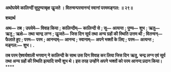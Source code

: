 **अथोपयेमे कालिन्दीं सुपुण्यत्र्वृक्ष ऊॢजते ।** **वितन्वन्परमानन्दं स्वानां परममङ्गल: ॥ २९॥** 

**शब्दार्थ** 

**अथ—** **तब** **; उपयेमे—** **विवाह किया** **; कालिन्दीम्—** **कालिन्दी से** **; सु—** **अत्यन्त** **; पुण्य—** **शुभ** **; ऋतु—** **ऋतु** **; ऋक्षे—** **तथा चान्द्र** **लग्न** **; ऊॢजते—** **जिस दिन सूर्य तथा अन्य ग्रहों की स्थिति उत्तम थी** **; वितन्वन्—** **फैलाते हुए** **; परम—** **परम** **; आनन्दम्—** **आनन्द** **;** **स्वानाम्—** **अपने भक्तों के लिए** **; परम—** **अत्यन्त** **; मङ्गल:—** **शुभ।** **.** 

**तब परम ऐश्वर्यशाली भगवान् ने कालिन्दी के साथ उस दिन विवाह कर लिया जिस दिन** **ऋतु, चन्द्र लग्न एवं सूर्य तथा अन्य ग्रहों की स्थिति इत्यादि सभी शुभ थे। इस तरह उन्होंने अपने** **भक्तों को परम आनन्द प्रदान किया।** **** 